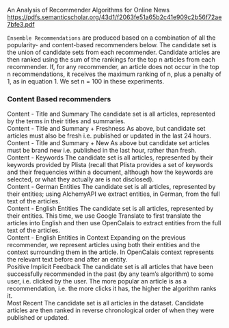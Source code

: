 
An Analysis of Recommender Algorithms for Online News  
https://pdfs.semanticscholar.org/43d1/f2063fe51a65b2c41e909c2b56f72ae7bfe3.pdf

`Ensemble Recommendations` are produced based on a combination of all the popularity- and content-based recommenders below. The candidate set is the union of candidate sets from each recommender. Candidate articles are then ranked using the sum of the rankings for the top n articles from each recommender. If, for any recommender, an article does not occur in the top n recommendations, it receives the maximum ranking of n, plus a penalty of 1, as in equation 1. We set n = 100 in these experiments.

### Content Based recommenders
Content - Title and Summary The candidate set is all articles, represented by the terms in their titles and summaries.  
Content - Title and Summary + Freshness As above, but candidate set articles must also be fresh i.e. published or updated in the last 24 hours.  
Content - Title and Summary + New As above but candidate set articles must be brand new i.e. published in the last hour, rather than fresh.  
Content - Keywords The candidate set is all articles, represented by their keywords provided by Plista (recall that Plista provides a set of keywords and their frequencies within a document, although how the keywords are selected, or what they actually are is not disclosed).  
Content - German Entities The candidate set is all articles, represented by their entities; using AlchemyAPI we extract entities, in German, from the full text of the articles.  
Content - English Entities The candidate set is all articles, represented by their entities. This time, we use Google Translate to first translate the articles into English and then use OpenCalais to extract entities from the full text of the articles.  
Content - English Entities in Context Expanding on the previous recommender, we represent articles using both their entities and the context surrounding them in the article. In OpenCalais context represents the relevant text before and after an entity.  
Positive Implicit Feedback The candidate set is all articles that have been successfully recommended in the past (by any team’s algorithm) to some user, i.e. clicked by the user. The more popular an article is as a recommendation, i.e. the more clicks it has, the higher the algorithm ranks it.  
Most Recent The candidate set is all articles in the dataset. Candidate articles are then ranked in reverse chronological order of when they were published or updated.  
